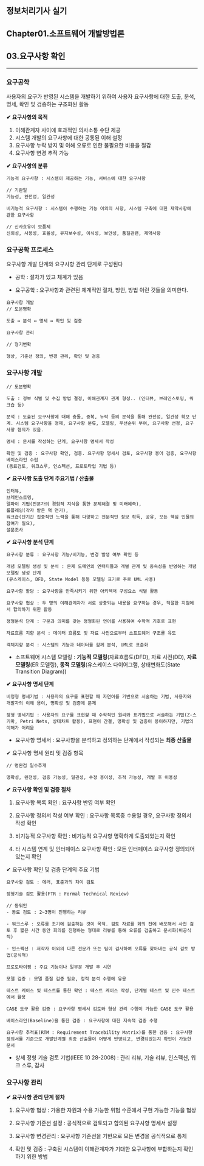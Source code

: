 ## 정보처리기사 실기

## Chapter01.소프트웨어 개발방법론

## 03.요구사항 확인

<hr>

### 요구공학

사용자의 요구가 반영된 시스템을 개발하기 위하여 사용자 요구사항에 대한 도출, 분석, 명세, 확인 및 검증하는 구조화된 활동

**✔ 요구사항의 목적**

1. 이해관계자 사이에 효과적인 의사소통 수단 제공
2. 시스템 개발의 요구사항에 대한 공통된 이해 설정
3. 요구사항 누락 방지 및 이해 오류로 인한 불필요한 비용을 절감
4. 요구사항 변경 추적 가능

**✔ 요구사항의 분류**

```
기능적 요구사항 : 시스템이 제공하는 기능, 서비스에 대한 요구사항

// 기완일 
기능성, 완전성, 일관성

비기능적 요구사항 : 시스템이 수행하는 기능 이외의 사항, 시스템 구축에 대한 제약사항에 관한 요구사항

// 신사효유이 보품제
신뢰성, 사용성, 효율성, 유지보수성, 이식성, 보안성, 품질관련, 제약사항
```

### 요구공학 프로세스

요구사항 개발 단계와 요구사항 관리 단계로 구성된다

- 공학 : 절차가 있고 체계가 있음

- 요구공학 : 요구사항과 관련된 체계적인 절차, 방안, 방법 이런 것들을 의미한다.

```
요구사항 개발
// 도분명확

도출 ↔ 분석 ↔ 명세 ↔ 확인 및 검증

요구사항 관리

// 형기변확

형상, 기준선 정의, 변경 관리, 확인 및 검증
```

### 요구사항 개발

```
// 도분명확

도출 : 정보 식별 및 수집 방법 결정, 이해관계자 관계 형성.. (인터뷰, 브레인스토밍, 워크숍 등)

분석 : 도출된 요구사항에 대해 충돌, 중복, 누락 등의 분석을 통해 완전성, 일관성 확보 단계. 시스템 요구사항을 정제, 요구사항 분류, 모델링, 우선순위 부여, 요구사항 선정, 요구사항 협의가 있음.

명세 : 문서를 작성하는 단계, 요구사항 명세서 작성

확인 및 검증 : 요구사항 확인, 검증. 요구사항 명세서 검토, 요구사항 용어 검증, 요구사항 베이스라인 수립
(동료검토, 워크스루, 인스펙션, 프로토타입 기법 등)
```

**✔ 요구사항 도출 단계 주요기법 / 산출물**

```
인터뷰,
브레인스토밍,
델파이 기법(전문가의 경험적 지식을 통한 문제해결 및 미래예측),
롤플레잉(각자 맡은 역 연기),
워크숍(단기간 집중적인 노력을 통해 다양하고 전문적인 정보 획득, 공유, 모든 핵심 인물의 참여가 필요),
설문조사
```

**✔ 요구사항 분석 단계**

```
요구사항 분류 : 요구사항 기능/비기능, 변경 발생 여부 확인 등

개념 모델링 생성 및 분석 : 문제 도메인의 엔터티들과 개별 관계 및 종속성을 반영하는 개념 모델링 생성 단계
(유스케이스, DFD, State Model 등등 모델링 표기로 주로 UML 사용)

요구사항 할당 : 요구사항을 만족시키기 위한 아키텍처 구성요소 식별 활동

요구사항 협상 : 두 명의 이해관계자가 서로 상충되는 내용을 요구하는 경우, 적절한 지점에서 합의하기 위한 활동

정형분석 단계 : 구문과 의미를 갖는 정형화된 언어를 사용하여 수학적 기호로 표현

자료흐름 지향 분석 : 데이터 흐름도 및 자료 사전으로부터 소프트웨어 구조를 유도

객체지향 분석 : 시스템의 기능과 데이터를 함께 분석, UML로 표준화
```

- 소프트웨어 시스템 모델링 : **기능적 모델링**(자료흐름도(DFD), 자료 사전(DD), **자료 모델링**(ER 모델링), **동적 모델링**(유스케이스 다이어그램, 상태변화도(State Transition Diagram))

**✔ 요구사항 명세 단계**

```
비정형 명세기법 : 사용자의 요구를 표현할 때 자연어를 기반으로 서술하는 기법, 사용자와 개발자의 이해 용이, 명확성 및 검증에 문제

정형 명세기법 : 사용자의 요구를 표현할 때 수학적인 원리와 표기법으로 서술하는 기법(Z-스키마, Petri Nets, 상태차트 활용), 표현이 간결, 명확성 및 검증이 용이하지만, 기법의 이해가 어려움
```

- 요구사항 명세서 : 요구사항을 분석하고 정의하는 단계에서 작성되는 **최종 산출물**

✔ 요구사항 명세 원리 및 검증 항목

```
// 명완검 일수추개

명확성, 완전성, 검증 가능성, 일관성, 수정 용이성, 추적 가능성, 개발 후 이용성
```

**✔ 요구사항 확인 및 검증 절차**

1. 요구사항 목록 확인 : 요구사항 반영 여부 확인

2. 요구사항 정의서 작성 여부 확인 : 요구사항 목록중 수용일 경우, 요구사항 정의서 작성 확인

3. 비기능적 요구사항 확인 : 비기능적 요구사항 명확하게 도출되었는지 확인

4. 타 시스템 연계 및 인터페이스 요구사항 확인 : 모든 인터페이스 요구사항 정의되어 있는지 확인

✔ 요구사항 확인 및 검증 단계의 주요 기법

```
요구사항 검토 : 에러, 표준과의 차이 검토

정형기술 검토 활용(FTR : Formal Technical Review)

// 동워인
- 동료 검토 : 2~3명이 진행하는 리뷰

- 워크스루 : 오류를 조기에 검출하는 것이 목적. 검토 자료를 회의 전에 배포해서 사전 검토 후 짧은 시간 동안 회의를 진행하는 형태로 리뷰를 통해 오류를 검출하고 문서화(비공식적)

- 인스펙션 : 저작자 이외의 다른 전문가 또는 팀이 검사하여 오류를 찾아내는 공식 검토 방법(공식적)

프로토타이핑 : 주요 기능이나 일부분 개발 후 시연

모델 검증 : 모델 품질 검증 필요, 정적 분석 수행에 유용

테스트 케이스 및 테스트를 통한 확인 : 테스트 케이스 작성, 단계별 테스트 및 인수 테스트에서 활용

CASE 도구 활용 검증 : 요구사항 명세서 검토와 형상 관리 수행이 가능한 CASE 도구 활용

베이스라인(Baseline)을 통한 검증 : 요구사항에 대한 지속적 검증 수행

요구사항 추적표(RTM : Requirement Tracebility Matrix)를 통한 검증 : 요구사항 정의서를 기준으로 개발단계별 최종 산출물이 어떻게 반영되고, 변경되었는지 확인이 가능한 문서 
```

- 상세 정형 기술 검토 기법(IEEE 10 28-2008) : 관리 리뷰, 기술 리뷰, 인스펙션, 워크 스루, 감사

### 요구사항 관리

**✔ 요구사항 관리 단계 절차**

1. 요구사항 협상 : 가용한 자원과 수용 가능한 위험 수준에서 구현 가능한 기능을 협상

2. 요구사항 기준선 설정 : 공식적으로 검토되고 합의된 요구사항 명세서 설정

3. 요구사항 변경관리 : 요구사항 기준선을 기반으로 모든 변경을 공식적으로 통제

4. 확인 및 검증 : 구축된 시스템이 이해관계자가 기대한 요구사항에 부합하는지 확인하기 위한 방법